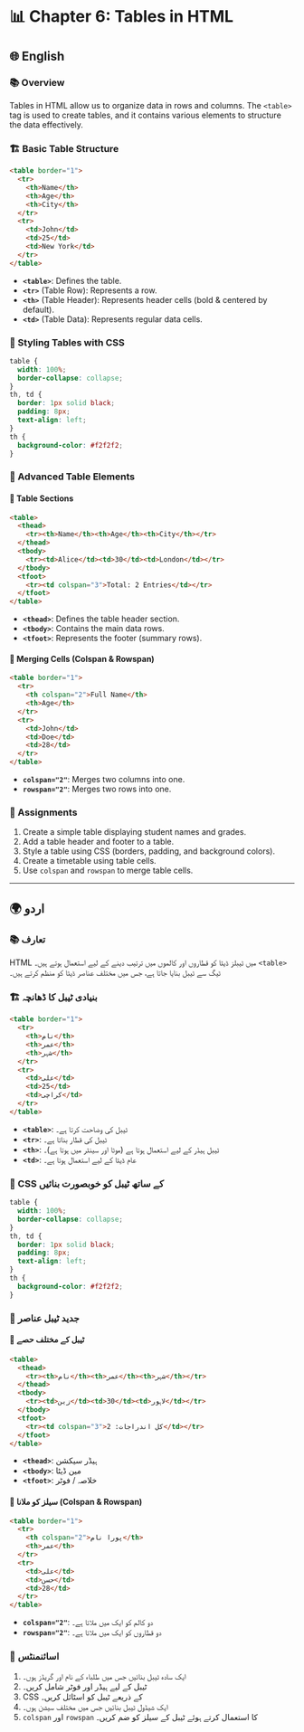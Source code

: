 # 📊 Chapter 6: Tables in HTML

## 🌐 English

### 📚 Overview
Tables in HTML allow us to organize data in rows and columns. The `<table>` tag is used to create tables, and it contains various elements to structure the data effectively.

### 🏗️ Basic Table Structure
```html
<table border="1">
  <tr>
    <th>Name</th>
    <th>Age</th>
    <th>City</th>
  </tr>
  <tr>
    <td>John</td>
    <td>25</td>
    <td>New York</td>
  </tr>
</table>
```
- **`<table>`**: Defines the table.
- **`<tr>`** (Table Row): Represents a row.
- **`<th>`** (Table Header): Represents header cells (bold & centered by default).
- **`<td>`** (Table Data): Represents regular data cells.

### 🎨 Styling Tables with CSS
```css
table {
  width: 100%;
  border-collapse: collapse;
}
th, td {
  border: 1px solid black;
  padding: 8px;
  text-align: left;
}
th {
  background-color: #f2f2f2;
}
```

### 🧩 Advanced Table Elements
#### 📌 Table Sections
```html
<table>
  <thead>
    <tr><th>Name</th><th>Age</th><th>City</th></tr>
  </thead>
  <tbody>
    <tr><td>Alice</td><td>30</td><td>London</td></tr>
  </tbody>
  <tfoot>
    <tr><td colspan="3">Total: 2 Entries</td></tr>
  </tfoot>
</table>
```
- **`<thead>`**: Defines the table header section.
- **`<tbody>`**: Contains the main data rows.
- **`<tfoot>`**: Represents the footer (summary rows).

#### 🔗 Merging Cells (Colspan & Rowspan)
```html
<table border="1">
  <tr>
    <th colspan="2">Full Name</th>
    <th>Age</th>
  </tr>
  <tr>
    <td>John</td>
    <td>Doe</td>
    <td>28</td>
  </tr>
</table>
```
- **`colspan="2"`**: Merges two columns into one.
- **`rowspan="2"`**: Merges two rows into one.

### 📝 Assignments
1. Create a simple table displaying student names and grades.
2. Add a table header and footer to a table.
3. Style a table using CSS (borders, padding, and background colors).
4. Create a timetable using table cells.
5. Use `colspan` and `rowspan` to merge table cells.

---

## 🌍 اردو

### 📚 تعارف
HTML میں ٹیبلز ڈیٹا کو قطاروں اور کالموں میں ترتیب دینے کے لیے استعمال ہوتے ہیں۔ `<table>` ٹیگ سے ٹیبل بنایا جاتا ہے، جس میں مختلف عناصر ڈیٹا کو منظم کرتے ہیں۔

### 🏗️ بنیادی ٹیبل کا ڈھانچہ
```html
<table border="1">
  <tr>
    <th>نام</th>
    <th>عمر</th>
    <th>شہر</th>
  </tr>
  <tr>
    <td>علی</td>
    <td>25</td>
    <td>کراچی</td>
  </tr>
</table>
```
- **`<table>`**: ٹیبل کی وضاحت کرتا ہے۔
- **`<tr>`**: ٹیبل کی قطار بناتا ہے۔
- **`<th>`**: ٹیبل ہیڈر کے لیے استعمال ہوتا ہے (موٹا اور سینٹر میں ہوتا ہے)۔
- **`<td>`**: عام ڈیٹا کے لیے استعمال ہوتا ہے۔

### 🎨 CSS کے ساتھ ٹیبل کو خوبصورت بنائیں
```css
table {
  width: 100%;
  border-collapse: collapse;
}
th, td {
  border: 1px solid black;
  padding: 8px;
  text-align: left;
}
th {
  background-color: #f2f2f2;
}
```

### 🧩 جدید ٹیبل عناصر
#### 📌 ٹیبل کے مختلف حصے
```html
<table>
  <thead>
    <tr><th>نام</th><th>عمر</th><th>شہر</th></tr>
  </thead>
  <tbody>
    <tr><td>زین</td><td>30</td><td>لاہور</td></tr>
  </tbody>
  <tfoot>
    <tr><td colspan="3">کل اندراجات: 2</td></tr>
  </tfoot>
</table>
```
- **`<thead>`**: ہیڈر سیکشن
- **`<tbody>`**: مین ڈیٹا
- **`<tfoot>`**: خلاصہ / فوٹر

#### 🔗 سیلز کو ملانا (Colspan & Rowspan)
```html
<table border="1">
  <tr>
    <th colspan="2">پورا نام</th>
    <th>عمر</th>
  </tr>
  <tr>
    <td>علی</td>
    <td>حسن</td>
    <td>28</td>
  </tr>
</table>
```
- **`colspan="2"`**: دو کالم کو ایک میں ملاتا ہے۔
- **`rowspan="2"`**: دو قطاروں کو ایک میں ملاتا ہے۔

### 📝 اسائنمنٹس
1. ایک سادہ ٹیبل بنائیں جس میں طلباء کے نام اور گریڈز ہوں۔
2. ٹیبل کے لیے ہیڈر اور فوٹر شامل کریں۔
3. CSS کے ذریعے ٹیبل کو اسٹائل کریں۔
4. ایک شیڈول ٹیبل بنائیں جس میں مختلف سیشن ہوں۔
5. `colspan` اور `rowspan` کا استعمال کرتے ہوئے ٹیبل کے سیلز کو ضم کریں۔